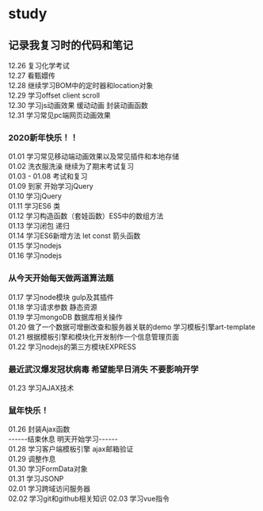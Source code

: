 # study
## 记录我复习时的代码和笔记
12.26 复习化学考试  
12.27 看甄嬛传  
12.28 继续学习BOM中的定时器和location对象  
12.29 学习offset client scroll  
12.30 学习js动画效果 缓动动画 封装动画函数  
12.31 学习常见pc端网页动画效果  
### 2020新年快乐！！ 
01.01 学习常见移动端动画效果以及常见插件和本地存储  
01.02 洗衣服洗澡 继续为了期末考试复习  
01.03 - 01.08 考试和复习  
01.09 到家 开始学习jQuery  
01.10 学习jQuery  
01.11 学习ES6 类  
01.12 学习构造函数（套娃函数）ES5中的数组方法  
01.13 学习闭包 递归  
01.14 学习ES6新增方法 let const 箭头函数  
01.15 学习nodejs  
01.16 学习nodejs  
### 从今天开始每天做两道算法题  
01.17 学习node模块 gulp及其插件  
01.18 学习请求参数 静态资源  
01.19 学习mongoDB 数据库相关操作  
01.20 做了一个数据可增删改查和服务器关联的demo 学习模板引擎art-template  
01.21 根据模板引擎和模块化开发制作一个信息管理页面  
01.22 学习nodejs的第三方模块EXPRESS   
### 最近武汉爆发冠状病毒 希望能早日消失 不要影响开学  
01.23 学习AJAX技术   
### 鼠年快乐！  
01.26 封装Ajax函数  
------结束休息 明天开始学习------  
01.28 学习客户端模板引擎 ajax邮箱验证  
01.29 调整作息  
01.30 学习FormData对象  
01.31 学习JSONP  
02.01 学习跨域访问服务器  
02.02 学习git和github相关知识
02.03 学习vue指令
